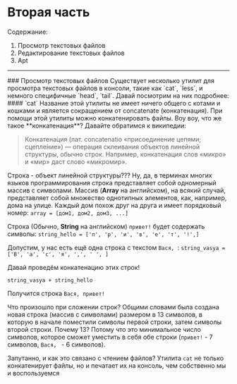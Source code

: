 # Вторая часть
Содержание:

 1. Просмотр текстовых файлов
 2. Редактирование текстовых файлов
 3. Apt
<hr>
### Просмотр текстовых файлов
Существует несколько утилит для просмотра текстовых файлов в консоли, такие как `cat`, `less`, и немного специфичные `head`, `tail`. Давай посмотрим на них подробнее:
#### `cat`
Название этой утилиты не имеет ничего общего с котами и кошками и является сокращением от concatenate (конкатенация). При помощи этой утилиты можно конкатенировать файлы. Воу воу, что же такое **конкатенация**? Давайте обратимся к википедии:

> Конкатена́ция (лат. concatenatio «присоединение цепями; сцепле́ние») — операция склеивания объектов линейной структуры, обычно строк. Например, конкатенация слов «микро» и «мир» даст слово «микромир».

Строка - объект линейной структуры??? Ну, да, в терминах многих языков программирования строка представляет собой одномерный массив с символами. Массив (**Array** на английском), на всякий случай, представляет собой множество однотипных элементов, как, например, дома на улице. Каждый дом похож друг на друга и имеет порядковый номер:
`array = [дом1, дом2, дом3, ...]`

Строка (Обычно, **String** на английском) `привет!` будет содержать символы:
`string_hello = ['п', 'р', 'и', 'в', 'е', 'т', '!',]` 

Допустим, у нас есть ещё одна строка c текстом `Вася, `:
`string_vasya = ['В', 'а', 'с', 'я', ',', ' ', ]`

Давай проведём конкатенацию этих строк!

`string_vasya + string_hello`

Получится строка `Вася, привет!`

Что произошло при сложении строк? Общими словами была создана новая строка (массив с символами) размером в 13 символов, в которую в начале поместили символы первой строки, затем символы второй строки. Почему 13? Потому что это минимальное число символов, которое сможет уместить в себя обе строки (`привет!` - 7 символов,  `Вася, ` - 6 символов).

Запутанно, и как это связано с чтением файлов? 
Утилита `cat` не только конкатенирует файлы, но и печатает их на консоль, чем собственно мы и воспользуемся

